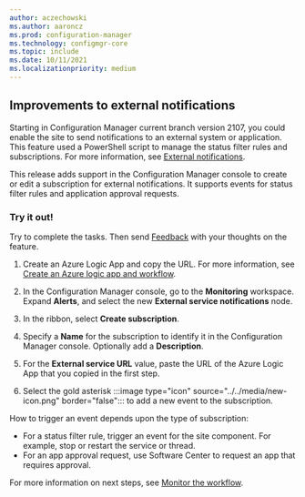 ```yaml
---
author: aczechowski
ms.author: aaroncz
ms.prod: configuration-manager
ms.technology: configmgr-core
ms.topic: include
ms.date: 10/11/2021
ms.localizationpriority: medium
---
```


## <a name="bkmk_notify"></a> Improvements to external notifications

<!--10615989-->

Starting in Configuration Manager current branch version 2107, you could enable the site to send notifications to an external system or application. This feature used a PowerShell script to manage the status filter rules and subscriptions. For more information, see [External notifications](../../../../servers/manage/external-notifications.md).

This release adds support in the Configuration Manager console to create or edit a subscription for external notifications. It supports events for status filter rules and application approval requests.

### Try it out!

Try to complete the tasks. Then send [Feedback](../../../../understand/product-feedback.md) with your thoughts on the feature.

1. Create an Azure Logic App and copy the URL. For more information, see [Create an Azure logic app and workflow](../../../../servers/manage/external-notifications.md#create-an-azure-logic-app-and-workflow).

1. In the Configuration Manager console, go to the **Monitoring** workspace. Expand **Alerts**, and select the new **External service notifications** node.

1. In the ribbon, select **Create subscription**.

1. Specify a **Name** for the subscription to identify it in the Configuration Manager console. Optionally add a **Description**.

1. For the **External service URL** value, paste the URL of the Azure Logic App that you copied in the first step.

1. Select the gold asterisk :::image type="icon" source="../../media/new-icon.png" border="false"::: to add a new event to the subscription.

How to trigger an event depends upon the type of subscription:

- For a status filter rule, trigger an event for the site component. For example, stop or restart the service or thread.
- For an app approval request, use Software Center to request an app that requires approval.

For more information on next steps, see [Monitor the workflow](../../../../servers/manage/external-notifications.md#monitor-the-workflow).
